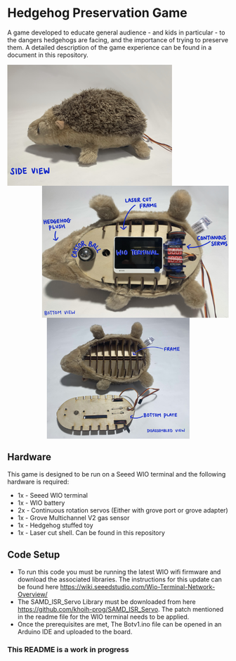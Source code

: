 
# Hedgehog Preservation Game
A game developed to educate general audience - and kids in particular - to the dangers hedgehogs are facing, and the importance of trying to preserve them. A detailed description of the game experience can be found in a document in this repository.

<img align="left" src="images/SideView.jpg" width="375" height="275"/> <img align="right"
 src="/images/BottomView.jpg" width="425" height="300"/>

<p align = "center">
<img align="center" src="/images/DisassembledView.jpg" width="325" height="275"/> 
</p>

## Hardware 
This game is designed to be run on a Seeed WIO terminal and the following hardware is required:
* 1x - Seeed WIO terminal 
* 1x - WIO battery
* 2x - Continuous rotation servos (Either with grove port or grove adapter)
* 1x - Grove Multichannel V2 gas sensor
* 1x - Hedgehog stuffed toy
* 1x - Laser cut shell. Can be found in this repository

## Code Setup
* To run this code you must be running the latest WIO wifi firmware and download the associated libraries. The instructions for this update can be found here https://wiki.seeedstudio.com/Wio-Terminal-Network-Overview/
* The SAMD_ISR_Servo Library must be downloaded from here https://github.com/khoih-prog/SAMD_ISR_Servo. The patch mentioned in the readme file for the WIO terminal needs to be applied.
* Once the prerequisites are met, The Botv1.ino file can be opened in an Arduino IDE and uploaded to the board.


### This README is a work in progress ###
